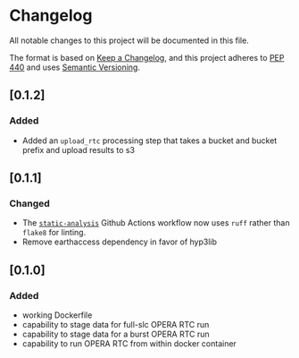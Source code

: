 # Changelog

All notable changes to this project will be documented in this file.

The format is based on [Keep a Changelog](https://keepachangelog.com/en/1.0.0/),
and this project adheres to [PEP 440](https://www.python.org/dev/peps/pep-0440/)
and uses [Semantic Versioning](https://semver.org/spec/v2.0.0.html).

## [0.1.2]

### Added
- Added an `upload_rtc` processing step that takes a bucket and bucket prefix and upload results to s3

## [0.1.1]

### Changed
- The [`static-analysis`](.github/workflows/static-analysis.yml) Github Actions workflow now uses `ruff` rather than `flake8` for linting.
- Remove earthaccess dependency in favor of hyp3lib

## [0.1.0]

### Added
* working Dockerfile
* capability to stage data for full-slc OPERA RTC run
* capability to stage data for a burst OPERA RTC run
* capability to run OPERA RTC from within docker container

